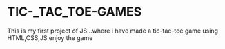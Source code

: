 # TIC-_TAC_TOE-GAMES
This is my first project of JS...where i have made a tic-tac-toe game using HTML,CSS,JS enjoy the game

